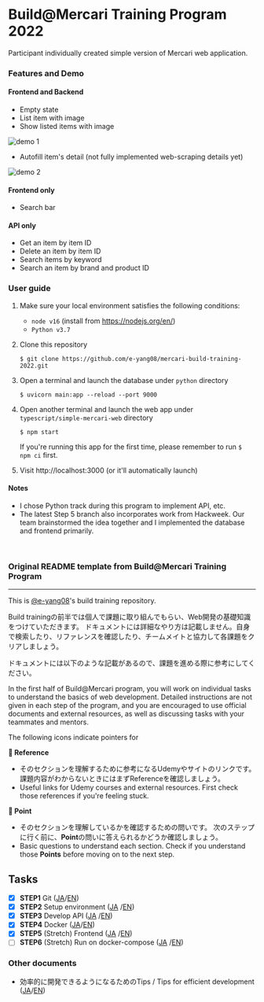 # Build@Mercari Training Program 2022

Participant individually created simple version of Mercari web application.


### Features and Demo
#### Frontend and Backend
- Empty state
- List item with image
- Show listed items with image
<img  alt="demo 1" src="https://i.imgur.com/jmyG3wK.gif">

<br>

- Autofill item's detail (not fully implemented web-scraping details yet)
<img alt="demo 2" src="https://i.imgur.com/e2cHj8H.gif">

#### Frontend only
- Search bar

#### API only
- Get an item by item ID
- Delete an item by item ID
- Search items by keyword
- Search an item by brand and product ID



### User guide

1. Make sure your local environment satisfies the following conditions:
    - `node v16` (install from https://nodejs.org/en/)
    - `Python v3.7` 
3. Clone this repository
   ```
   $ git clone https://github.com/e-yang08/mercari-build-training-2022.git
   ```
2. Open a terminal and launch the database under `python` directory

   ```
   $ uvicorn main:app --reload --port 9000
   ```
3. Open another terminal and launch the web app under `typescript/simple-mercari-web` directory

   ```
   $ npm start
   ```
   
   If you're running this app for the first time, please remember to run `$ npm ci` first.
   
5. Visit http://localhost:3000 (or it'll automatically launch)



#### Notes
- I chose Python track during this program to implement API, etc.  
- The latest Step 5 branch also incorporates work from Hackweek. Our team brainstormed the idea together and I implemented the database and frontend primarily.

<br/>

### Original README template from Build@Mercari Training Program

-----


This is [@e-yang08](https://github.com/e-yang08)'s build training repository.

Build trainingの前半では個人で課題に取り組んでもらい、Web開発の基礎知識をつけていただきます。
ドキュメントには詳細なやり方は記載しません。自身で検索したり、リファレンスを確認したり、チームメイトと協力して各課題をクリアしましょう。

ドキュメントには以下のような記載があるので、課題を進める際に参考にしてください。

In the first half of Build@Mercari program, you will work on individual tasks to understand the basics of web development. Detailed instructions are not given in each step of the program, and you are encouraged to use official documents and external resources, as well as discussing tasks with your teammates and mentors.

The following icons indicate pointers for 

**:book: Reference**

* そのセクションを理解するために参考になるUdemyやサイトのリンクです。課題内容がわからないときにはまずReferenceを確認しましょう。
* Useful links for Udemy courses and external resources. First check those references if you're feeling stuck.

**:beginner: Point**

* そのセクションを理解しているかを確認するための問いです。 次のステップに行く前に、**Point**の問いに答えられるかどうか確認しましょう。
* Basic questions to understand each section. Check if you understand those **Points** before moving on to the next step.

## Tasks

- [x] **STEP1** Git ([JA](document/step1.ja.md)/[EN](document/step1.en.md))
- [x] **STEP2** Setup environment ([JA](document/step2.ja.md)
  /[EN](document/step2.en.md))
- [x] **STEP3** Develop API ([JA](document/step3.ja.md)
  /[EN](document/step3.en.md))
- [x] **STEP4** Docker ([JA](document/step4.ja.md)/[EN](document/step4.en.md))
- [x] **STEP5** (Stretch) Frontend ([JA](document/step5.ja.md)
  /[EN](document/step5.en.md))
- [ ] **STEP6** (Stretch)  Run on docker-compose ([JA](document/step6.ja.md)
  /[EN](document/step6.en.md))

### Other documents

- 効率的に開発できるようになるためのTips / Tips for efficient development ([JA](document/tips.ja.md)/[EN](document/tips.en.md))
